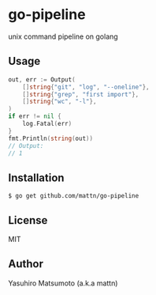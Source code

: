 # go-pipeline

unix command pipeline on golang

## Usage

```go
out, err := Output(
	[]string{"git", "log", "--oneline"},
	[]string{"grep", "first import"},
	[]string{"wc", "-l"},
)
if err != nil {
	log.Fatal(err)
}
fmt.Println(string(out))
// Output:
// 1
```

## Installation

```
$ go get github.com/mattn/go-pipeline
```

## License

MIT

## Author

Yasuhiro Matsumoto (a.k.a mattn)
